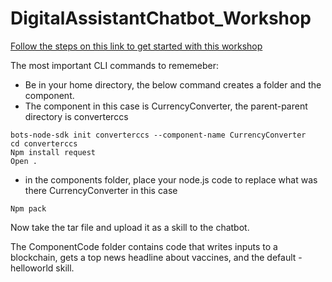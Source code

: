 # DigitalAssistantChatbot_Workshop

[Follow the steps on this link to get started with this workshop](
https://docs.oracle.com/en/cloud/paas/digital-assistant/tutorial-cc-dev/index.html)


The most important CLI commands to rememeber:

- Be in your home directory, the below command creates a folder and the component.
- The component in this case is CurrencyConverter, the parent-parent directory is converterccs
```
bots-node-sdk init converterccs --component-name CurrencyConverter
cd converterccs
Npm install request
Open . 
```
- in the components folder, place your node.js code to replace what was there CurrencyConverter in this case

```
Npm pack 
```

Now take the tar file and upload it as a skill to the chatbot.

The ComponentCode folder contains code that writes inputs to a blockchain, gets a top news headline about vaccines, and the default - helloworld skill. 

